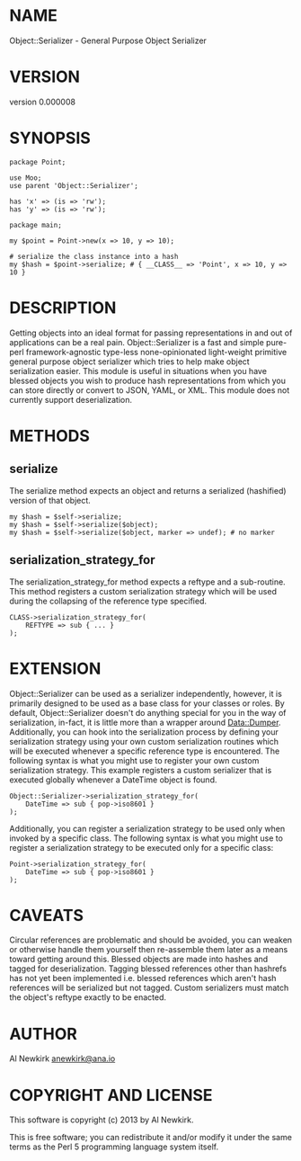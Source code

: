 # NAME

Object::Serializer - General Purpose Object Serializer

# VERSION

version 0.000008

# SYNOPSIS

    package Point;

    use Moo;
    use parent 'Object::Serializer';

    has 'x' => (is => 'rw');
    has 'y' => (is => 'rw');

    package main;

    my $point = Point->new(x => 10, y => 10);

    # serialize the class instance into a hash
    my $hash = $point->serialize; # { __CLASS__ => 'Point', x => 10, y => 10 }

# DESCRIPTION

Getting objects into an ideal format for passing representations in and
out of applications can be a real pain. Object::Serializer is a fast and simple
pure-perl framework-agnostic type-less none-opinionated light-weight primitive
general purpose object serializer which tries to help make object serialization
easier. This module is useful in situations when you have blessed objects you
wish to produce hash representations from which you can store directly or
convert to JSON, YAML, or XML. This module does not currently support
deserialization.

# METHODS

## serialize

The serialize method expects an object and returns a serialized (hashified)
version of that object.

    my $hash = $self->serialize;
    my $hash = $self->serialize($object);
    my $hash = $self->serialize($object, marker => undef); # no marker

## serialization\_strategy\_for

The serialization\_strategy\_for method expects a reftype and a sub-routine. This
method registers a custom serialization strategy which will be used during the
collapsing of the reference type specified.

    CLASS->serialization_strategy_for(
        REFTYPE => sub { ... }
    );

# EXTENSION

Object::Serializer can be used as a serializer independently, however, it is
primarily designed to be used as a base class for your classes or roles. By
default, Object::Serializer doesn't do anything special for you in the way of
serialization, in-fact, it is little more than a wrapper around [Data::Dumper](http://search.cpan.org/perldoc?Data::Dumper).
Additionally, you can hook into the serialization process by defining your
serialization strategy using your own custom serialization routines which will
be executed whenever a specific reference type is encountered. The following
syntax is what you might use to register your own custom serialization strategy.
This example registers a custom serializer that is executed globally whenever a
DateTime object is found.

    Object::Serializer->serialization_strategy_for(
        DateTime => sub { pop->iso8601 }
    );

Additionally, you can register a serialization strategy to be used only when
invoked by a specific class. The following syntax is what you might use to
register a serialization strategy to be executed only for a specific class:

    Point->serialization_strategy_for(
        DateTime => sub { pop->iso8601 }
    );

# CAVEATS

Circular references are problematic and should be avoided, you can weaken or
otherwise handle them yourself then re-assemble them later as a means toward
getting around this. Blessed objects are made into hashes and tagged for
deserialization. Tagging blessed references other than hashrefs has not yet been
implemented i.e. blessed references which aren't hash references will be
serialized but not tagged. Custom serializers must match the object's reftype
exactly to be enacted.

# AUTHOR

Al Newkirk <anewkirk@ana.io>

# COPYRIGHT AND LICENSE

This software is copyright (c) 2013 by Al Newkirk.

This is free software; you can redistribute it and/or modify it under
the same terms as the Perl 5 programming language system itself.
